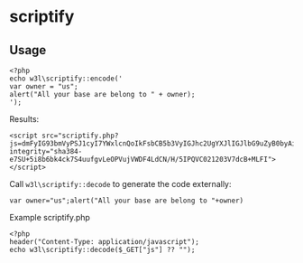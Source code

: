 # scriptify

## Usage

```
<?php
echo w3l\scriptify::encode('
var owner = "us";
alert("All your base are belong to " + owner);
');
```

Results: 
```
<script src="scriptify.php?js=dmFyIG93bmVyPSJ1cyI7YWxlcnQoIkFsbCB5b3VyIGJhc2UgYXJlIGJlbG9uZyB0byAiK293bmVyKQ%3D%3D" integrity="sha384-e7SU+5i8b6bk4ck7S4uufgvLeOPVujVWDF4LdCN/H/5IPQVC021203V7dcB+MLFI"></script>
```

Call `w3l\scriptify::decode` to generate the code externally: 

```
var owner="us";alert("All your base are belong to "+owner)
```

Example scriptify.php
```
<?php
header("Content-Type: application/javascript");
echo w3l\scriptify::decode($_GET["js"] ?? "");
```